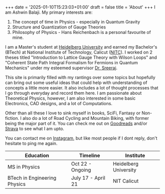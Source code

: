 +++
date = '2025-01-10T15:23:03+01:00'
draft = false
title = 'About'
+++
I am Ashwin Balaji. My primary interests are:
1. The concept of time in Physics - especially in Quantum Gravity
1. Structure and Quantization of Gauge Theories
1. Philosophy of Physics - Hans Reichenbach is a personal favourite of mine.

I am a Master's student at [Heidelberg University](https://www.physik.uni-heidelberg.de/?lang=en) and earned my Bachelor's (BTech) at National Institute of Technology, Calicut ([NITC](https://depcent.nitc.ac.in/physics/)). I worked on 2 theses titled "Introduction to Lattice Gauge Theory with Wilson Loops" and "Coherent State Path Integral Formalism for Fermions in Quantum Mechanics" under my esteemed supervisor [Dr. Sreeraj](https://nitc.ac.in/department/physics/faculty-and-staff/faculty/3a45fbe4-3831-4589-bfdc-27d07d5dfa49).

This site is primarily filled with my rantings over some topics but hopefully can bring out some useful ideas that could help with understanding of concepts a little more easier. It also includes a lot of thought processes that I go through everyday and record them here. I am passionate about Theoretical Physics, however, I am also interested in some basic Electronics, CAD designs, and a lot of Computations.

Other than all these I love to sink myself in books, SciFi, Fantasy or Non-fiction. I also do a lot of Road Cycling and Mountain Biking, with former being the major part of it. You can check me out on [Goodreads](https://www.goodreads.com/ashwinbalaji) and/or [Strava](https://www.strava.com/athletes/ashwinbalaji) to see what I am upto.

You can contact me on [Instagram](https://www.instagram.com/ashwinbalaji00/), but like most people if I dont reply, don't hesitate to ping me again.

| Education                    | Timeline           | Institute             |
|------------------------------|--------------------|-----------------------|
| MS in Physics                | Oct 22 - Ongoing   | Heidelberg University |
| BTech in Engineering Physics | July 17 - April 21 | NIT Calicut           |